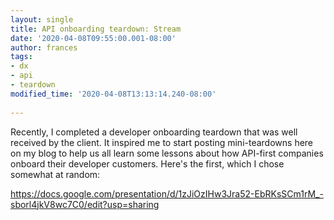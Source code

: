 ```yaml
---
layout: single
title: API onboarding teardown: Stream
date: '2020-04-08T09:55:00.001-08:00'
author: frances
tags:
- dx
- api
- teardown
modified_time: '2020-04-08T13:13:14.240-08:00'
 
---
```


Recently, I completed a developer onboarding teardown that was well received by the client. It inspired me to start posting mini-teardowns here on my blog to help us all learn some lessons about how API-first companies onboard their developer customers. Here's the first, which I chose somewhat at random:

https://docs.google.com/presentation/d/1zJiOzIHw3Jra52-EbRKsSCm1rM_-sborl4jkV8wc7C0/edit?usp=sharing

